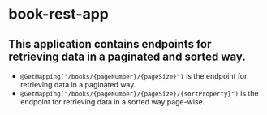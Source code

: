 # book-rest-app 
## This application contains endpoints for retrieving data in a paginated and sorted way. 

- `@GetMapping("/books/{pageNumber}/{pageSize}")` is the endpoint for retrieving data in a paginated way.
- `@GetMapping("/books/{pageNumber}/{pageSize}/{sortProperty}")` is the endpoint for retrieving data in a sorted way page-wise. 
